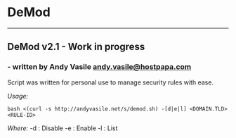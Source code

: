 # DeMod
----------------------------------
## DeMod v2.1 - Work in progress
### - written by Andy Vasile <andy.vasile@hostpapa.com>

Script was written for personal use to manage security rules with ease.


_Usage:_

```
bash <(curl -s http://andyvasile.net/s/demod.sh) -[d|e|l] <DOMAIN.TLD> <RULE-ID>
```

_Where:_
-d : Disable
-e : Enable
-l : List
